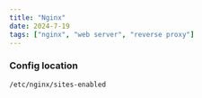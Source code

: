 ```yaml
---
title: "Nginx"
date: 2024-7-19
tags: ["nginx", "web server", "reverse proxy"]
---
```


### Config location

```console
/etc/nginx/sites-enabled
```

